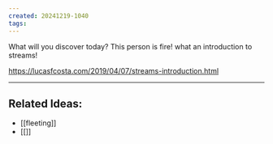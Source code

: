 ```yaml
---
created: 20241219-1040
tags:
---
```


What will you discover today?
This person is fire! what an introduction to streams!

https://lucasfcosta.com/2019/04/07/streams-introduction.html

---
## Related Ideas:
* [[fleeting]]
* [[]]
